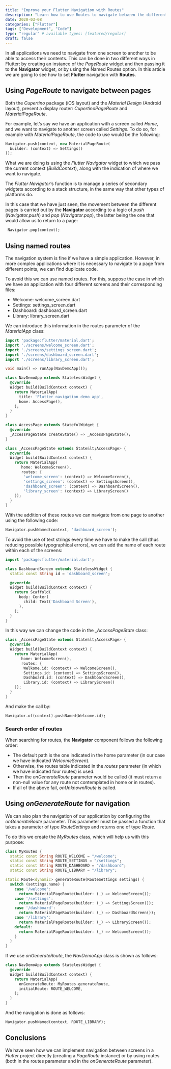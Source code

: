 ```yaml
---
title: "Improve your Flutter Navigation with Routes"
description: "Learn how to use Routes to navigate between the different pages that make up an application developed with Flutter."
date: 2020-03-08
categories: ["Flutter"]
tags: ["Development", "Code"]
type: "regular" # available types: [featured/regular]
draft: false
---
```

In all applications we need to navigate from one screen to another to be able to access their contents. This can be done in two different ways in Flutter: by creating an instance of the *PageRoute* widget and then passing it to the **Navigator** widget, or by using the Named Routes option. In this article we are going to see how to set **Flutter** navigation with **Routes**.
## Using *PageRoute* to navigate between pages

Both the *Cupertino* package (iOS layout) and the *Material Design* (Android layout), present a display router: *CupertinoPageRoute* and *MaterialPageRoute*.

For example, let’s say we have an application with a screen called *Home*, and we want to navigate to another screen called *Settings*. To do so, for example with *MaterialPageRoute*, the code to use would be the following:

```dart
Navigator.push(context, new MaterialPageRoute(
  builder: (context) => Settings()
));
```

What we are doing is using the *Flutter Navigator* widget to which we pass the current context (*BuildContext*), along with the indication of where we want to navigate.

The *Flutter Navigator*‘s function is to manage a series of secondary widgtets according to a stack structure, in the same way that other types of platforms do.

In this case that we have just seen, the movement between the different pages is carried out by the **Navigator** according to a logic of *push* (*Navigator.push*) and *pop* (*Navigator.pop*), the latter being the one that would allow us to return to a page:

```dart
 Navigator.pop(context);
```

## Using named routes

The navigation system is fine if we have a simple application. However, in more complex applications where it is necessary to navigate to a page from different points, we can find duplicate code.

To avoid this we can use named routes. For this, suppose the case in which we have an application with four different screens and their corresponding files:

* Welcome: welcome_screen.dart
* Settings: settings_screen.dart
* Dashboard: dashboard_screen.dart
* Library: library_screen.dart

We can introduce this information in the routes parameter of the *MaterialApp* class:

```dart
import 'package:flutter/material.dart';
import './screens/welcome_screen.dart';
import './screens/settings_screen.dart';
import './screens/dashboard_screen.dart';
import './screens/library_screen.dart';

void main() => runApp(NavDemoApp());

class NavDemoApp extends StatelessWidget {
  @override
  Widget build(BuildContext context) {
    return MaterialApp(
      title: 'Flutter navigation demo app',
      home: AccessPage(),
    );
  }
}

class AccessPage extends StatefulWidget {
  @override
  _AccessPageState createState() => _AccessPageState();
}

class _AccessPageState extends State&lt;AccessPage> {
  @override
  Widget build(BuildContext context) {
    return MaterialApp(
       home: WelcomeScreen(),
       routes: {
        'welcome_screen': (context) => WelcomeScreen(),
        'settings_screen': (context) => SettingsScreen(),
        'dashboard_screen': (context) => DashboardScreen(),
        'library_screen': (context) => LibraryScreen()
    });
  }
}
```

With the addition of these routes we can navigate from one page to another using the following code:

```dart
Navigator.pushNamed(context, 'dashboard_screen');
```


To avoid the use of text strings every time we have to make the call (thus reducing possible typographical errors), we can add the name of each route within each of the screens:

```dart
import 'package:flutter/material.dart';

class DashboardScreen extends StatelessWidget {
  static const String id = 'dashboard_screen';

  @override
  Widget build(BuildContext context) {
    return Scaffold(
      body: Center(
        child: Text('Dashboard Screen'),
      ),
    );
  }
}
```


In this way we can change the code in the *_AccessPageState* class:

```dart
class _AccessPageState extends State&lt;AccessPage> {
  @override
  Widget build(BuildContext context) {
    return MaterialApp(
       home: WelcomeScreen(),
       routes: {
        Welkome.id: (context) => WelcomeScreen(),
        Settings.id: (context) => SettingsScreen(),
        Dashboard.id: (context) => DashboardScreen(),
        Library.id: (context) => LibraryScreen()
    });
  }
}
```


And make the call by:

```dart
Navigator.of(context).pushNamed(Welcome.id);
```

### Search order of routes

When searching for routes, the **Navigator** component follows the following order:

* The default path is the one indicated in the home parameter (in our case we have indicated *WelcomeScreen*).
* Otherwise, the routes table indicated in the *routes* parameter (in which we have indicated four routes) is used.
* Then the *onGenerateRoute* parameter would be called (it must return a non-null value for any route not contemplated in home or in routes).
* If all of the above fail, *onUnknownRoute* is called.

## Using *onGenerateRoute* for navigation

We can also plan the navigation of our application by configuring the *onGenerateRoute* parameter. This parameter must be passed a function that takes a parameter of type *RouteSettings* and returns one of type *Route*.

To do this we create the *MyRoutes* class, which will help us with this purpose:

```dart
class MyRoutes {
  static const String ROUTE_WELCOME = "/welcome";
  static const String ROUTE_SETTINGS = "/settings";
  static const String ROUTE_DASHBOARD = "/dashboard";
  static const String ROUTE_LIBRARY = "/library";

static Route<dynamic> generateRoute(RouteSettings settings) {
  switch (settings.name) {
    case '/welcome':
      return MaterialPageRoute(builder: (_) => WelcomeScreen());
    case '/settings':
      return MaterialPageRoute(builder: (_) => SettingsScreen());
    case '/dashboard':
      return MaterialPageRoute(builder: (_) => DashboardScreen());
    case '/library':
      return MaterialPageRoute(builder: (_) => LibraryScreen());
    default:
      return MaterialPageRoute(builder: (_) => WelcomeScreen());
    }
  }
}
```


If we use *onGenerateRoute*, the *NavDemoApp* class is shown as follows:

```dart
class NavDemoApp extends StatelessWidget {
  @override
  Widget build(BuildContext context) {
    return MaterialApp(
      onGenerateRoute: MyRoutes.generateRoute,
      initialRoute: ROUTE_WELCOME,
    );
  }
}
```


And the navigation is done as follows:

```dart
Navigator.pushNamed(context, ROUTE_LIBRARY);
```

## Conclusions

We have seen how we can implement navigation between screens in a *Flutter* project directly (creating a *PageRoute* instance) or by using routes (both in the routes parameter and in the *onGenerateRoute* parameter).
